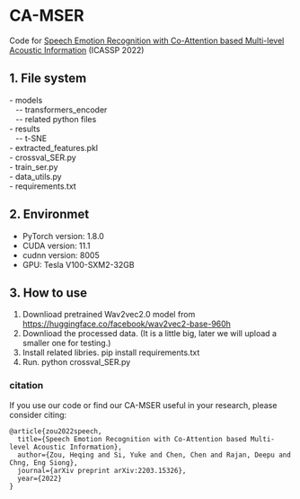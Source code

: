 
# CA-MSER
Code for [Speech Emotion Recognition with Co-Attention based Multi-level Acoustic Information](https://arxiv.org/abs/2203.15326) (ICASSP 2022)


## 1. File system
\- models
<br> &ensp;  -- transformers_encoder
<br> &ensp;  -- related python files
<br>
\- results
<br> &ensp;  -- t-SNE
<br>
\- extracted_features.pkl
<br>
\- crossval_SER.py
<br>
\- train_ser.py
<br>
\- data_utils.py
<br>
\- requirements.txt

## 2. Environmet
- PyTorch version:  1.8.0
- CUDA version:  11.1
- cudnn version:  8005
- GPU:  Tesla V100-SXM2-32GB

## 3. How to use
 1. Downlioad pretrained Wav2vec2.0 model from https://huggingface.co/facebook/wav2vec2-base-960h
 2. Downlioad the processed data. (It is a little big, later we will upload a smaller one for testing.)
 3. Install related libries. pip install requirements.txt
 4. Run. python crossval_SER.py

### citation
If you use our code or find our CA-MSER useful in your research, please consider citing:

    @article{zou2022speech,
      title={Speech Emotion Recognition with Co-Attention based Multi-level Acoustic Information},
      author={Zou, Heqing and Si, Yuke and Chen, Chen and Rajan, Deepu and Chng, Eng Siong},
      journal={arXiv preprint arXiv:2203.15326},
      year={2022}
    }


